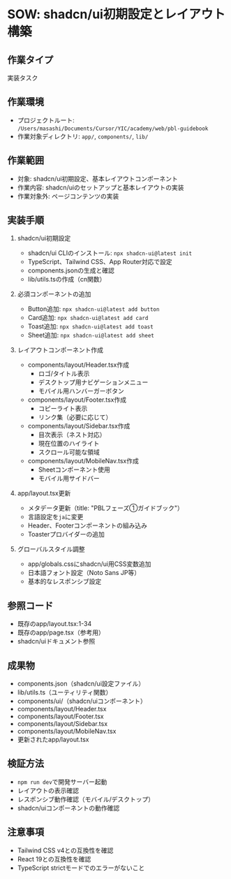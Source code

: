 # SOW: shadcn/ui初期設定とレイアウト構築

## 作業タイプ
実装タスク

## 作業環境
- プロジェクトルート: `/Users/masashi/Documents/Cursor/YIC/academy/web/pbl-guidebook`
- 作業対象ディレクトリ: `app/`, `components/`, `lib/`

## 作業範囲
- 対象: shadcn/ui初期設定、基本レイアウトコンポーネント
- 作業内容: shadcn/uiのセットアップと基本レイアウトの実装
- 作業対象外: ページコンテンツの実装

## 実装手順
1. shadcn/ui初期設定
   - shadcn/ui CLIのインストール: `npx shadcn-ui@latest init`
   - TypeScript、Tailwind CSS、App Router対応で設定
   - components.jsonの生成と確認
   - lib/utils.tsの作成（cn関数）

2. 必須コンポーネントの追加
   - Button追加: `npx shadcn-ui@latest add button`
   - Card追加: `npx shadcn-ui@latest add card`
   - Toast追加: `npx shadcn-ui@latest add toast`
   - Sheet追加: `npx shadcn-ui@latest add sheet`

3. レイアウトコンポーネント作成
   - components/layout/Header.tsx作成
     - ロゴ/タイトル表示
     - デスクトップ用ナビゲーションメニュー
     - モバイル用ハンバーガーボタン
   - components/layout/Footer.tsx作成
     - コピーライト表示
     - リンク集（必要に応じて）
   - components/layout/Sidebar.tsx作成
     - 目次表示（ネスト対応）
     - 現在位置のハイライト
     - スクロール可能な領域
   - components/layout/MobileNav.tsx作成
     - Sheetコンポーネント使用
     - モバイル用サイドバー

4. app/layout.tsx更新
   - メタデータ更新（title: "PBLフェーズ①ガイドブック"）
   - 言語設定を`ja`に変更
   - Header、Footerコンポーネントの組み込み
   - Toasterプロバイダーの追加

5. グローバルスタイル調整
   - app/globals.cssにshadcn/ui用CSS変数追加
   - 日本語フォント設定（Noto Sans JP等）
   - 基本的なレスポンシブ設定

## 参照コード
- 既存のapp/layout.tsx:1-34
- 既存のapp/page.tsx（参考用）
- shadcn/uiドキュメント参照

## 成果物
- components.json（shadcn/ui設定ファイル）
- lib/utils.ts（ユーティリティ関数）
- components/ui/（shadcn/uiコンポーネント）
- components/layout/Header.tsx
- components/layout/Footer.tsx
- components/layout/Sidebar.tsx
- components/layout/MobileNav.tsx
- 更新されたapp/layout.tsx

## 検証方法
- `npm run dev`で開発サーバー起動
- レイアウトの表示確認
- レスポンシブ動作確認（モバイル/デスクトップ）
- shadcn/uiコンポーネントの動作確認

## 注意事項
- Tailwind CSS v4との互換性を確認
- React 19との互換性を確認
- TypeScript strictモードでのエラーがないこと